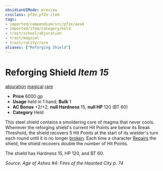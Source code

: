 ```yaml
---
obsidianUIMode: preview
cssclass: pf2e,pf2e-item
tags:
- imported/compendium/src/pf2e/aoa4
- imported/item/category/held
- trait/school/abjuration
- trait/magical
- trait/rarity/rare
aliases: ["Reforging Shield"]
---
```

# Reforging Shield *Item 15*  
[abjuration](abjuration.md)  [magical](magical.md)  [rare](rare.md)  

- **Price** 6000 gp
- **Usage** held in 1 hand; **Bulk** 1
- **AC Bonus** +2/+2; **null Hardness** 15, **null HP** 120 (BT 60)
- **Category** Held

This steel shield contains a smoldering core of magma that never cools. Whenever the reforging shield's current Hit Points are below its Break Threshold, the shield recovers 5 Hit Points at the start of its wielder's turn each round until it is no longer [broken](conditions.md#Broken). Each time a character [Repairs](repair.md) the shield, the shield recovers double the number of Hit Points.

The shield has Hardness 15, HP 120, and BT 60.

*Source: Age of Ashes #4: Fires of the Haunted City p. 74*
